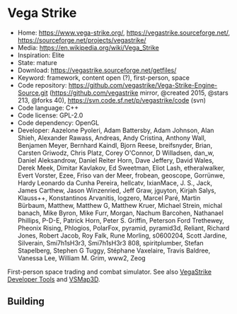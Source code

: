 # Vega Strike

- Home: https://www.vega-strike.org/, https://vegastrike.sourceforge.net/, https://sourceforge.net/projects/vegastrike/
- Media: https://en.wikipedia.org/wiki/Vega_Strike
- Inspiration: Elite
- State: mature
- Download: https://vegastrike.sourceforge.net/getfiles/
- Keyword: framework, content open (?), first-person, space
- Code repository: https://github.com/vegastrike/Vega-Strike-Engine-Source.git (https://github.com/vegastrike mirror, @created 2015, @stars 213, @forks 40), https://svn.code.sf.net/p/vegastrike/code (svn)
- Code language: C++
- Code license: GPL-2.0
- Code dependency: OpenGL
- Developer: Aazelone Pyoleri, Adam Battersby, Adam Johnson, Alan Shieh, Alexander Rawass, Andreas, Andy Cristina, Anthony Wall, Benjamen Meyer, Bernhard Kaindl, Bjorn Reese, breifsnyder, Brian, Carsten Griwodz, Chris Platz, Corey O'Connor, D Willadsen, dan_w, Daniel Aleksandrow, Daniel Reiter Horn, Dave Jeffery, David Wales, Derek Meek, Dimitar Kavlakov, Ed Sweetman, Eliot Lash, etheralwalker, Evert Vorster, Ezee, Friso van der Meer, frobean, geoscope, Gorrünwe, Hardy Leonardo da Cunha Pereira, hellcatv, IxianMace, J. S., Jack, James Carthew, Jason Winzenried, Jeff Graw, jguyton, Kirjah Salys, Klauss++, Konstantinos Arvanitis, logzero, Marcel Paré, Martin Bürbaum, Matthew, Matthew G, Matthew Kruer, Michael Strein, michal banach, Mike Byron, Mike Furr, Morgan, Nachum Barcohen, Nathanael Phillips, P-D-E, Patrick Horn, Peter S. Griffin, Peterson Ford Trethewey, Pheonix Rising, Phlogios, PolarFox, pyramid, pyramid3d, Reliant, Richard Jones, Robert Jacob, Roy Falk, Rune Morling, s0600204, Scott Jardine, Silverain, Smi7h1sH3r3, Smi7h1sH3r3 808, spiritplumber, Stefan Stapelberg, Stephen G Tuggy, Stéphane Vaxelaire, Travis Baldree, Vanessa Lee, William M. Grim, www2, Zeog

First-person space trading and combat simulator.
See also [VegaStrike Developer Tools](https://sourceforge.net/projects/ppueditor/?source=directory)
and [VSMap3D](https://sourceforge.net/projects/vsmap3d/?source=directory).

## Building

